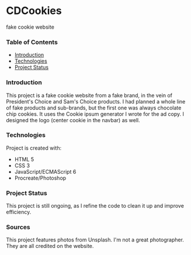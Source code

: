 # CDCookies
 fake cookie website

  ### Table of Contents
* [Introduction](#introduction)
* [Technologies](#technologies)
* [Project Status](#project-status)
 
 
### Introduction
This project is a fake cookie website from a fake brand, in the vein of President's Choice and Sam's Choice products. I had planned a whole line of fake products and sub-brands, but the first one was always chocolate chip cookies. It uses the Cookie ipsum generator I wrote for the ad copy. I designed the logo (center cookie in the navbar) as well.


### Technologies
Project is created with:
* HTML 5
* CSS 3
* JavaScript/ECMAScript 6
* Procreate/Photoshop


### Project Status
This project is still ongoing, as I refine the code to clean it up and improve efficiency.

### Sources
This project features photos from Unsplash. I'm not a great photographer. They are all credited on the website.

